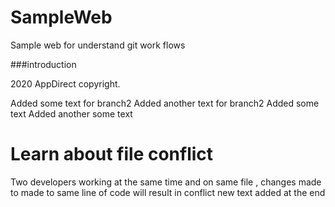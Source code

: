 # SampleWeb
Sample web for understand git work flows

###introduction

2020 AppDirect copyright.

Added some text for branch2
Added another text for branch2
Added some text
Added another some text

# Learn about file conflict
Two developers working at the same time and on same file , changes made to made to same line of code will result in conflict
new text added at the end
